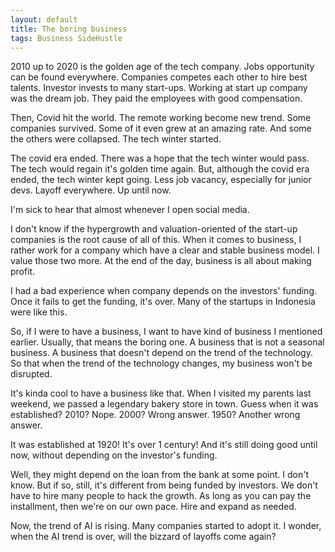 ```yaml
---
layout: default
title: The boring business
tags: Business SideHustle
---
```


2010 up to 2020 is the golden age of the tech company. Jobs opportunity can be found everywhere. Companies competes each other to hire best talents. Investor invests to many start-ups. Working at start up company was the dream job. They paid the employees with good compensation.

Then, Covid hit the world. The remote working become new trend. Some companies survived. Some of it even grew at an amazing rate. And some the others were collapsed. The tech winter started.

The covid era ended. There was a hope that the tech winter would pass. The tech would regain it's golden time again. But, although the covid era ended, the tech winter kept going. Less job vacancy, especially for junior devs. Layoff everywhere. Up until now.

I'm sick to hear that almost whenever I open social media.

I don't know if the hypergrowth and valuation-oriented of the start-up companies is the root cause of all of this. When it comes to business, I rather work for a company which have a clear and stable business model. I value those two more. At the end of the day, business is all about making profit.

I had a bad experience when company depends on the investors' funding. Once it fails to get the funding, it's over. Many of the startups in Indonesia were like this.

So, if I were to have a business, I want to have kind of business I mentioned earlier. Usually, that means the boring one. A business that is not a seasonal business. A business that doesn't depend on the trend of the technology. So that when the trend of the technology changes, my business won't be disrupted.

It's kinda cool to have a business like that. When I visited my parents last weekend, we passed a legendary bakery store in town. Guess when it was established? 2010? Nope. 2000? Wrong answer. 1950? Another wrong answer.

It was established at 1920! It's over 1 century! And it's still doing good until now, without depending on the investor's funding.

Well, they might depend on the loan from the bank at some point. I don't know. But if so, still, it's different from being funded by investors. We don't have to hire many people to hack the growth. As long as you can pay the installment, then we're on our own pace. Hire and expand as needed.

Now, the trend of AI is rising. Many companies started to adopt it. I wonder, when the AI trend is over, will the bizzard of layoffs come again?
